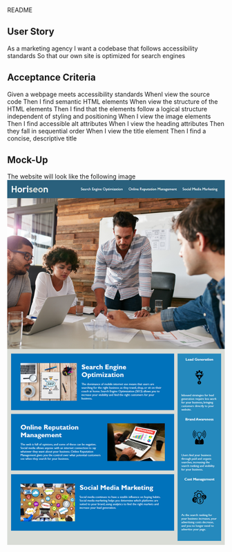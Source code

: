README


## User Story
As a marketing agency
I want a codebase that follows accessibility standards
So that our own site is optimized for search engines


## Acceptance Criteria

Given a webpage meets accessibility standards
WhenI view the source code
Then I find semantic HTML elements
When view the structure of the HTML elements
Then I find that the elements follow a logical structure independent of styling and positioning
When I view the image elements
Then I find accessible alt attributes
When I view the heading attributes
Then they fall in sequential order
When I view the title element
Then I find a concise, descriptive title


## Mock-Up
The website will look like the following image ![Mock up Website](./assets/images/01-html-css-git-homework-demo.png)


